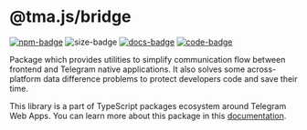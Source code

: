 # @tma.js/bridge

[code-link]: https://github.com/Telegram-Web-Apps/tma.js/tree/master/packages/bridge

[code-badge]: https://img.shields.io/badge/source-black?logo=github

[docs-link]: https://docs.telegram-mini-apps.com/docs/libraries/twa-js-bridge

[docs-badge]: https://img.shields.io/badge/documentation-blue?logo=gitbook&logoColor=white

[npm-link]: https://npmjs.com/package/@tma.js/bridge

[npm-badge]: https://img.shields.io/npm/v/@tma.js/bridge?logo=npm

[size-badge]: https://img.shields.io/bundlephobia/minzip/@tma.js/bridge

[![npm-badge]][npm-link]
![size-badge]
[![docs-badge]][docs-link]
[![code-badge]][code-link]

Package which provides utilities to simplify communication flow between
frontend and Telegram native applications. It also solves some across-platform
data difference problems to protect developers code and save their time.

This library is a part of TypeScript packages ecosystem around Telegram Web
Apps. You can learn more about this package in this
[documentation](https://docs.telegram-mini-apps.com/docs/libraries/twa-js-bridge).
